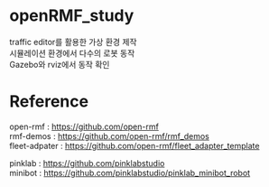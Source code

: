 # openRMF_study

traffic editor를 활용한 가상 환경 제작\
시뮬레이션 환경에서 다수의 로봇 동작\
Gazebo와 rviz에서 동작 확인


# Reference

open-rmf : https://github.com/open-rmf \
rmf-demos : https://github.com/open-rmf/rmf_demos \
fleet-adpater : https://github.com/open-rmf/fleet_adapter_template

pinklab : https://github.com/pinklabstudio \
minibot : https://github.com/pinklabstudio/pinklab_minibot_robot
